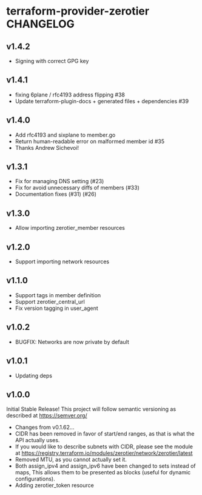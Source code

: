 # terraform-provider-zerotier CHANGELOG

## v1.4.2
- Signing with correct GPG key

## v1.4.1
- fixing 6plane / rfc4193 address flipping #38
- Update terraform-plugin-docs + generated files + dependencies #39

## v1.4.0
- Add rfc4193 and sixplane to member.go
- Return human-readable error on malformed member id #35
- Thanks Andrew Sichevoi!

## v1.3.1
- Fix for managing DNS setting (#23)
- Fix for avoid unnecessary diffs of members (#33)
- Documentation fixes (#31) (#26)

## v1.3.0
- Allow importing zerotier_member resources

## v1.2.0
- Support importing network resources

## v1.1.0
- Support tags in member definition
- Support zerotier_central_url
- Fix version tagging in user_agent

## v1.0.2
- BUGFIX: Networks are now private by default

## v1.0.1
- Updating deps

## v1.0.0

Initial Stable Release!
This project will follow semantic versioning as described at https://semver.org/

- Changes from v0.1.62...
- CIDR has been removed in favor of start/end ranges, as that is what
  the API actually uses.
- If you would like to describe subnets with CIDR, please see the
  module at https://registry.terraform.io/modules/zerotier/network/zerotier/latest
- Removed MTU, as you cannot actually set it.
- Both assign_ipv4 and assign_ipv6 have been changed to sets instead
  of maps, This allows them to be presented as blocks (useful for
  dynamic configurations).  
- Adding zerotier_token resource
